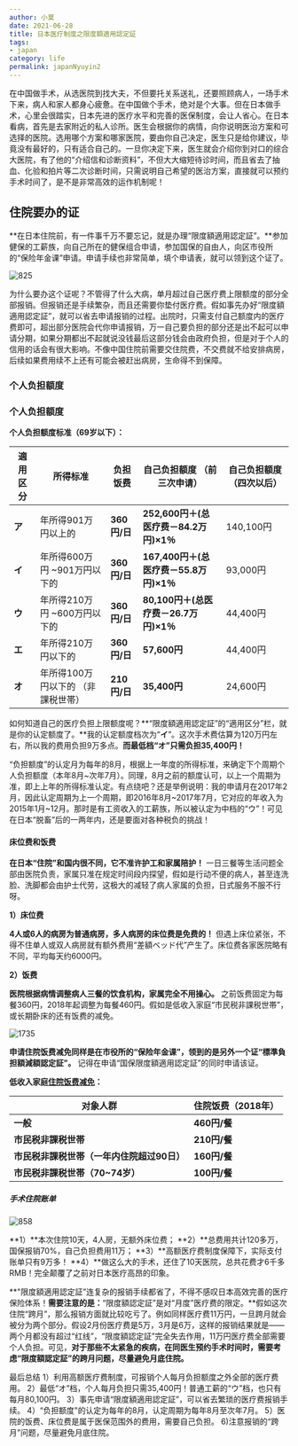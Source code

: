 ```yaml
---
author: 小莫
date: 2021-06-28
title: 日本医疗制度之限度額適用認定証
tags:
- japan
category: life
permalink: japanNyuyin2
---
```


在中国做手术，从选医院到找大夫，不但要托关系送礼，还要照顾病人，一场手术下来，病人和家人都身心疲惫。在中国做个手术，绝对是个大事。但在日本做手术，心里会很踏实，日本先进的医疗水平和完善的医保制度，会让人省心。在日本看病，首先是去家附近的私人诊所。医生会根据你的病情，向你说明医治方案和可选择的医院。选用哪个方案和哪家医院，要由你自己决定，医生只是给你建议，毕竟没有最好的，只有适合自己的。一旦你决定下来，医生就会介绍你到对口的综合大医院，有了他的“介绍信和诊断资料”，不但大大缩短待诊时间，而且省去了抽血、化验和拍片等二次诊断时间，只需说明自己希望的医治方案，直接就可以预约手术时间了，是不是非常高效的运作机制呢！

<!--more-->

## 住院要办的证

**在日本住院前，有一件事千万不要忘记，就是办理“限度額適用認定証”。**参加健保的工薪族，向自己所在的健保组合申请，参加国保的自由人，向区市役所的“保险年金课”申请。申请手续也非常简单，填个申请表，就可以领到这个证了。

![825](https://image.xiaomo.info//blog/825.png)

为什么要办这个证呢？不管得了什么大病，单月超过自己医疗费上限额度的部分全部报销。但报销还是手续繁杂，而且还需要你垫付医疗费。假如事先办好“限度額適用認定証”，就可以省去申请报销的过程。出院时，只需支付自己额度内的医疗费即可，超出部分医院会代你申请报销，万一自己要负担的部分还是出不起可以申请分期，如果分期都出不起就说没钱最后这部分钱会由政府负担，但是对于个人的信用的话会有很大影响。不像中国住院前需要交住院费，不交费就不给安排病房，后续如果费用续不上还有可能会被赶出病房，生命得不到保障。


### 个人负担额度
### 个人负担额度

**个人负担额度标准（69岁以下）：**

| **適用 区分** | **所得标准**                       | **负担** **饭费** | **自己负担额度** **（前三次申请）**     | **自己负担额度** **（四次以后）** |
| ------------- | ---------------------------------- | ----------------- | --------------------------------------- | --------------------------------- |
| **ア**        | 年所得901万円以上的                | **360円/日**      | **252,600円＋(总医疗费－84.2万円)×1％** | 140,100円                         |
| **イ**        | 年所得600万円 ~901万円以下的       | **360円/日**      | **167,400円＋(总医疗费－55.8万円)×1％** | 93,000円                          |
| **ウ**        | 年所得210万円 ~600万円以下的       | **360円/日**      | **80,100円＋(总医疗费－26.7万円)×1％**  | 44,400円                          |
| **エ**        | 年所得210万円以下的                | **360円/日**      | **57,600円**                            | 44,400円                          |
| **オ**        | 年所得100万円以下的 （非課税世帯） | **210円/日**      | **35,400円**                            | 24,600円                          |

如何知道自己的医疗负担上限额度呢？**“限度額適用認定証”的“適用区分”栏，就是你的认定额度了。**我的认定额度档次为“**イ**”。这次手术费估算为120万円左右，所以我的费用负担9万多点。**而最低档“オ”只需负担35,400円！**



“负担额度”的认定月为每年的8月，根据上一年度的所得标准，来确定下个周期个人负担额度（本年8月~次年7月）。同理，8月之前的额度认可，以上一个周期为准，即上上年的所得标准认定。有点绕吧？还是举例说明：我的申请月在2017年2月，因此认定周期为上一个周期，即2016年8月~2017年7月，它对应的年收入为2015年1月~12月。那时是有工资收入的工薪族，所以被认定为中档的“ウ”！可见在日本“脱畜”后的一两年内，还是要面对各种税负的挑战！

#### 床位费和饭费

**在日本“住院”和国内很不同，它不准许护工和家属陪护！**
一日三餐等生活问题全部由医院负责，家属只准在规定时间段内探望，假如是行动不便的病人，甚至连洗脸、洗脚都会由护士代劳，这极大的减轻了病人家属的负担，日式服务不服不行呀。

 

**1）床位费**

**4人或6人的病房为普通病房，多人病房的床位费是免费的！**
但遇上床位紧张，不得不住单人或双人病房就有额外费用“差額ベッド代”产生了。床位费各家医院略有不同，平均每天约6000円。

 

**2）饭费**

**医院根据病情调整病人三餐的饮食机构，家属完全不用操心。**
之前饭费固定为每餐360円，2018年起调整为每餐460円。假如是低收入家庭“市民税非課税世帯”，或长期卧床的还有饭费的减免。

 

![1735](https://image.xiaomo.info//blog/1735.png)

**申请住院饭费减免同样是在市役所的“保险年金课”，领到的是另外一个证“標準負担額減額認定証”。**
记得在申请“国保限度額適用認定証”的同时申请该证。

 

**低收入家庭[住院饭费减免](https://www.city.fuchu.tokyo.jp/kurashi/hoken/kokuminkenko/kyufu/nyuinji.html)：**

| **对象人群**                               | **住院饭费（2018年）** |
| ------------------------------------------ | ---------------------- |
| **一般**                                   | **460円/餐**           |
| **市民税非課税世帯**                       | **210円/餐**           |
| **市民税非課税世帯（一年内住院超过90日）** | **160円/餐**           |
| **市民税非課税世帯（70~74岁）**            | **100円/餐**           |

##### 手术住院账单

![858](https://image.xiaomo.info//blog/858.jpg)



**1）**本次住院10天，4人房，无额外床位费；
**2）**总费用共计120多万，国保报销70%，自己负担费用11万；
**3）**高额医疗费制度保障下，实际支付账单只有9万多！
**4）**做这么大的手术，还住了10天医院，总共花费才6千多RMB！完全颠覆了之前对日本医疗高昂的印象。

**"限度額適用認定証”连复杂的报销手续都省了，不得不感叹日本高效完善的医疗保险体系！**需要注意的是：**“限度額認定証”是对“月度”医疗费的限定。**假如这次住院“跨月”，那么报销方面就比较吃亏了。例如同样医疗费11万円，一旦跨月就会被分为两个部分。假设2月份医疗费是5万，3月是6万，这样的报销结果就是——两个月都没有超过“红线”，“限度額認定証”完全失去作用，11万円医疗费全部需要个人负担。可见，**对于那些不太紧急的疾病，在同医生预约手术时间时，需要考虑“限度額認定証”的跨月问题，尽量避免月底住院。**



最后总结
1）利用高额医疗费制度，可报销个人每月负担额度之外全部的医疗费用。
2）最低“オ”档，个人每月负担只需35,400円！普通工薪的“ウ”档，也只有每月80,100円。
3）事先申请“限度額適用認定証”，可以省去繁琐的医疗费报销手续。
4）“负担额度"的认定为每年的8月，认定周期为每年8月至次年7月。
5）医院的饭费、床位费是属于医保范围外的费用，需要自己负担。
6)注意报销的“跨月”问题，尽量避免月底住院。